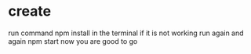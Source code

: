 # create
 
run command npm install in the terminal
if it is not working run again and again
npm start
now you are good to go
